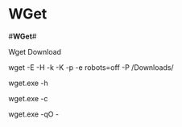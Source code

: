 # WGet

#**WGet**#

Wget Download 

wget -E -H -k -K -p -e robots=off -P /Downloads/

wget.exe -h

wget.exe -c

wget.exe -qO - 
